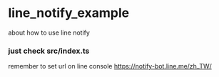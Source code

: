 # line_notify_example
about how to use line notify
### just check src/index.ts
remember to set url on line console 
https://notify-bot.line.me/zh_TW/
